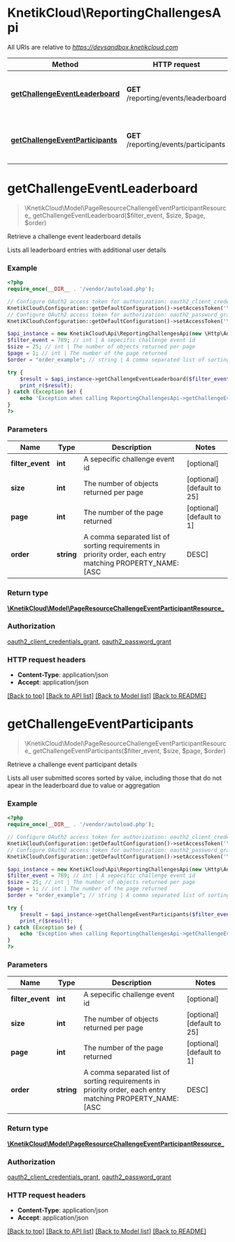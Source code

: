# KnetikCloud\ReportingChallengesApi

All URIs are relative to *https://devsandbox.knetikcloud.com*

Method | HTTP request | Description
------------- | ------------- | -------------
[**getChallengeEventLeaderboard**](ReportingChallengesApi.md#getChallengeEventLeaderboard) | **GET** /reporting/events/leaderboard | Retrieve a challenge event leaderboard details
[**getChallengeEventParticipants**](ReportingChallengesApi.md#getChallengeEventParticipants) | **GET** /reporting/events/participants | Retrieve a challenge event participant details


# **getChallengeEventLeaderboard**
> \KnetikCloud\Model\PageResourceChallengeEventParticipantResource_ getChallengeEventLeaderboard($filter_event, $size, $page, $order)

Retrieve a challenge event leaderboard details

Lists all leaderboard entries with additional user details

### Example
```php
<?php
require_once(__DIR__ . '/vendor/autoload.php');

// Configure OAuth2 access token for authorization: oauth2_client_credentials_grant
KnetikCloud\Configuration::getDefaultConfiguration()->setAccessToken('YOUR_ACCESS_TOKEN');
// Configure OAuth2 access token for authorization: oauth2_password_grant
KnetikCloud\Configuration::getDefaultConfiguration()->setAccessToken('YOUR_ACCESS_TOKEN');

$api_instance = new KnetikCloud\Api\ReportingChallengesApi(new \Http\Adapter\Guzzle6\Client());
$filter_event = 789; // int | A sepecific challenge event id
$size = 25; // int | The number of objects returned per page
$page = 1; // int | The number of the page returned
$order = "order_example"; // string | A comma separated list of sorting requirements in priority order, each entry matching PROPERTY_NAME:[ASC|DESC]

try {
    $result = $api_instance->getChallengeEventLeaderboard($filter_event, $size, $page, $order);
    print_r($result);
} catch (Exception $e) {
    echo 'Exception when calling ReportingChallengesApi->getChallengeEventLeaderboard: ', $e->getMessage(), PHP_EOL;
}
?>
```

### Parameters

Name | Type | Description  | Notes
------------- | ------------- | ------------- | -------------
 **filter_event** | **int**| A sepecific challenge event id | [optional]
 **size** | **int**| The number of objects returned per page | [optional] [default to 25]
 **page** | **int**| The number of the page returned | [optional] [default to 1]
 **order** | **string**| A comma separated list of sorting requirements in priority order, each entry matching PROPERTY_NAME:[ASC|DESC] | [optional]

### Return type

[**\KnetikCloud\Model\PageResourceChallengeEventParticipantResource_**](../Model/PageResourceChallengeEventParticipantResource_.md)

### Authorization

[oauth2_client_credentials_grant](../../README.md#oauth2_client_credentials_grant), [oauth2_password_grant](../../README.md#oauth2_password_grant)

### HTTP request headers

 - **Content-Type**: application/json
 - **Accept**: application/json

[[Back to top]](#) [[Back to API list]](../../README.md#documentation-for-api-endpoints) [[Back to Model list]](../../README.md#documentation-for-models) [[Back to README]](../../README.md)

# **getChallengeEventParticipants**
> \KnetikCloud\Model\PageResourceChallengeEventParticipantResource_ getChallengeEventParticipants($filter_event, $size, $page, $order)

Retrieve a challenge event participant details

Lists all user submitted scores sorted by value, including those that do not apear in the leaderboard due to value or aggregation

### Example
```php
<?php
require_once(__DIR__ . '/vendor/autoload.php');

// Configure OAuth2 access token for authorization: oauth2_client_credentials_grant
KnetikCloud\Configuration::getDefaultConfiguration()->setAccessToken('YOUR_ACCESS_TOKEN');
// Configure OAuth2 access token for authorization: oauth2_password_grant
KnetikCloud\Configuration::getDefaultConfiguration()->setAccessToken('YOUR_ACCESS_TOKEN');

$api_instance = new KnetikCloud\Api\ReportingChallengesApi(new \Http\Adapter\Guzzle6\Client());
$filter_event = 789; // int | A sepecific challenge event id
$size = 25; // int | The number of objects returned per page
$page = 1; // int | The number of the page returned
$order = "order_example"; // string | A comma separated list of sorting requirements in priority order, each entry matching PROPERTY_NAME:[ASC|DESC]

try {
    $result = $api_instance->getChallengeEventParticipants($filter_event, $size, $page, $order);
    print_r($result);
} catch (Exception $e) {
    echo 'Exception when calling ReportingChallengesApi->getChallengeEventParticipants: ', $e->getMessage(), PHP_EOL;
}
?>
```

### Parameters

Name | Type | Description  | Notes
------------- | ------------- | ------------- | -------------
 **filter_event** | **int**| A sepecific challenge event id | [optional]
 **size** | **int**| The number of objects returned per page | [optional] [default to 25]
 **page** | **int**| The number of the page returned | [optional] [default to 1]
 **order** | **string**| A comma separated list of sorting requirements in priority order, each entry matching PROPERTY_NAME:[ASC|DESC] | [optional]

### Return type

[**\KnetikCloud\Model\PageResourceChallengeEventParticipantResource_**](../Model/PageResourceChallengeEventParticipantResource_.md)

### Authorization

[oauth2_client_credentials_grant](../../README.md#oauth2_client_credentials_grant), [oauth2_password_grant](../../README.md#oauth2_password_grant)

### HTTP request headers

 - **Content-Type**: application/json
 - **Accept**: application/json

[[Back to top]](#) [[Back to API list]](../../README.md#documentation-for-api-endpoints) [[Back to Model list]](../../README.md#documentation-for-models) [[Back to README]](../../README.md)

